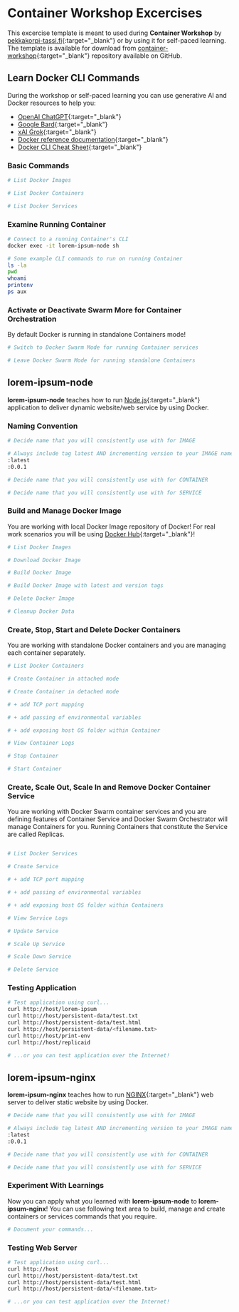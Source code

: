 # Container Workshop Excercises

This excercise template is meant to used during **Container Workshop** by [pekkakorpi-tassi.fi](https://pekkakorpi-tassi.fi){:target="_blank"} or by using it for self-paced learning. The template is available for download from [container-workshop](https://github.com/){:target="_blank"} repository available on GitHub.

## Learn Docker CLI Commands

During the workshop or self-paced learning you can use generative AI and Docker resources to help you:

- [OpenAI ChatGPT](https://chat.openai.com/){:target="_blank"}
- [Google Bard](https://bard.google.com){:target="_blank"}
- [xAI Grok](https://grok.x.ai/){:target="_blank"}
- [Docker reference documentation](https://docs.docker.com/reference){:target="_blank"}
- [Docker CLI Cheat Sheet](https://docs.docker.com/get-started/docker_cheatsheet.pdf){:target="_blank"}

### Basic Commands

```bash
# List Docker Images

# List Docker Containers

# List Docker Services

```

### Examine Running Container

```bash
# Connect to a running Container's CLI
docker exec -it lorem-ipsum-node sh

# Some example CLI commands to run on running Container
ls -la
pwd
whoami
printenv
ps aux
```

### Activate or Deactivate Swarm More for Container Orchestration

By default Docker is running in standalone Containers mode!
```bash
# Switch to Docker Swarm Mode for running Container services

# Leave Docker Swarm Mode for running standalone Containers

```

## lorem-ipsum-node

**lorem-ipsum-node** teaches how to run [Node.js](https://nodejs.org/en){:target="_blank"} application to deliver dynamic website/web service by using Docker.

### Naming Convention

```bash
# Decide name that you will consistently use with for IMAGE

# Always include tag latest AND incrementing version to your IMAGE name
:latest
:0.0.1

# Decide name that you will consistently use with for CONTAINER

# Decide name that you will consistently use with for SERVICE

```

### Build and Manage Docker Image

You are working with local Docker Image repository of Docker! For real work scenarios you will be using [Docker Hub](https://hub.docker.com){:target="_blank"}!

```bash
# List Docker Images

# Download Docker Image

# Build Docker Image

# Build Docker Image with latest and version tags

# Delete Docker Image

# Cleanup Docker Data

```

### Create, Stop, Start and Delete Docker Containers

You are working with standalone Docker containers and you are managing each container separately.

```bash
# List Docker Containers

# Create Container in attached mode

# Create Container in detached mode

# + add TCP port mapping

# + add passing of environmental variables

# + add exposing host OS folder within Container

# View Container Logs

# Stop Container

# Start Container

```

### Create, Scale Out, Scale In and Remove Docker Container Service

You are working with Docker Swarm container services and you are defining features of Container Service and Docker Swarm Orchestrator will manage Containers for you. Running Containers that constitute the Service are called Replicas.

```bash

# List Docker Services

# Create Service

# + add TCP port mapping

# + add passing of environmental variables

# + add exposing host OS folder within Containers

# View Service Logs

# Update Service

# Scale Up Service

# Scale Down Service

# Delete Service

```

### Testing Application

```bash
# Test application using curl...
curl http://host/lorem-ipsum
curl http://host/persistent-data/test.txt
curl http://host/persistent-data/test.html
curl http://host/persistent-data/<filename.txt>
curl http://host/print-env
curl http://host/replicaid

# ...or you can test application over the Internet!
```

## lorem-ipsum-nginx

**lorem-ipsum-nginx** teaches how to run [NGINX](https://www.nginx.com){:target="_blank"} web server to deliver static website by using Docker.

```bash
# Decide name that you will consistently use with for IMAGE

# Always include tag latest AND incrementing version to your IMAGE name
:latest
:0.0.1

# Decide name that you will consistently use with for CONTAINER

# Decide name that you will consistently use with for SERVICE

```

### Experiment With Learnings

Now you can apply what you learned with **lorem-ipsum-node** to **lorem-ipsum-nginx**! You can use following text area to build, manage and create containers or services commands that you require.

```bash
# Document your commands...

```

### Testing Web Server

```bash
# Test application using curl...
curl http://host
curl http://host/persistent-data/test.txt
curl http://host/persistent-data/test.html
curl http://host/persistent-data/<filename.txt>

# ...or you can test application over the Internet!
```
